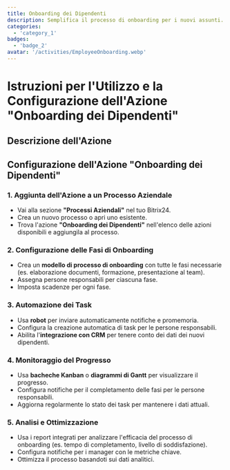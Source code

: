 ```yaml
---
title: Onboarding dei Dipendenti
description: Semplifica il processo di onboarding per i nuovi assunti.
categories: 
  - 'category_1'
badges: 
  - 'badge_2'
avatar: '/activities/EmployeeOnboarding.webp'
---
```

# Istruzioni per l'Utilizzo e la Configurazione dell'Azione "Onboarding dei Dipendenti"

## Descrizione dell'Azione

## **Configurazione dell'Azione "Onboarding dei Dipendenti"**

### 1. Aggiunta dell'Azione a un Processo Aziendale
- Vai alla sezione **"Processi Aziendali"** nel tuo Bitrix24.
- Crea un nuovo processo o apri uno esistente.
- Trova l'azione **"Onboarding dei Dipendenti"** nell'elenco delle azioni disponibili e aggiungila al processo.

### 2. Configurazione delle Fasi di Onboarding
- Crea un **modello di processo di onboarding** con tutte le fasi necessarie (es. elaborazione documenti, formazione, presentazione al team).
- Assegna persone responsabili per ciascuna fase.
- Imposta scadenze per ogni fase.

### 3. Automazione dei Task
- Usa **robot** per inviare automaticamente notifiche e promemoria.
- Configura la creazione automatica di task per le persone responsabili.
- Abilita l'**integrazione con CRM** per tenere conto dei dati dei nuovi dipendenti.

### 4. Monitoraggio del Progresso
- Usa **bacheche Kanban** o **diagrammi di Gantt** per visualizzare il progresso.
- Configura notifiche per il completamento delle fasi per le persone responsabili.
- Aggiorna regolarmente lo stato dei task per mantenere i dati attuali.

### 5. Analisi e Ottimizzazione
- Usa i report integrati per analizzare l'efficacia del processo di onboarding (es. tempo di completamento, livello di soddisfazione).
- Configura notifiche per i manager con le metriche chiave.
- Ottimizza il processo basandoti sui dati analitici.
